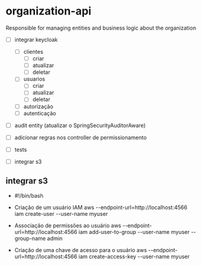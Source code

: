 # organization-api
Responsible for managing entities and business logic about the organization

- [ ] integrar keycloak
  - [ ] clientes
    - [ ] criar
    - [ ] atualizar
    - [ ] deletar
  - [ ] usuarios
    - [ ] criar
    - [ ] atualizar
    - [ ] deletar
  - [ ] autorização
  - [ ] autenticação

- [ ] audit entity (atualizar o SpringSecurityAuditorAware)
- [ ] adicionar regras nos controller de permissionamento
- [ ] tests
- [ ] integrar s3


## integrar s3

- #!/bin/bash

- Criação de um usuário IAM
aws --endpoint-url=http://localhost:4566 iam create-user --user-name myuser

- Associação de permissões ao usuário
aws --endpoint-url=http://localhost:4566 iam add-user-to-group --user-name myuser --group-name admin

- Criação de uma chave de acesso para o usuário
aws --endpoint-url=http://localhost:4566 iam create-access-key --user-name myuser